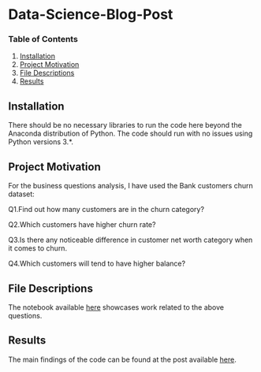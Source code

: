 # Data-Science-Blog-Post

### Table of Contents
1. [Installation](#installation)
2. [Project Motivation](#motivation)
3. [File Descriptions](#files)
4. [Results](#results)

## Installation <a name="installation"></a>
There should be no necessary libraries to run the code here beyond the Anaconda distribution of Python.  The code should run with no issues using Python versions 3.*.

## Project Motivation<a name="motivation"></a>
For the business questions analysis, I have used the Bank customers churn dataset:

Q1.Find out how many customers are in the churn category?

Q2.Which customers have higher churn rate?

Q3.Is there any noticeable difference in customer net worth category when it comes to churn.

Q4.Which customers will tend to have higher balance?

## File Descriptions <a name="files"></a>
The notebook available [here](https://github.com/Bharati-Yadav/Data-Science-Blog-Post/blob/master/Bank-Customers-Churn-Prediction.ipynb) showcases work related to the above questions.  
## Results<a name="results"></a>

The main findings of the code can be found at the post available [here](https://medium.com/@bharatiyadav818580/business-analysis-on-bank-customers-churn-927937d39e41?source=friends_link&sk=6f2d0646988f5849e5defc6637acda0e).

